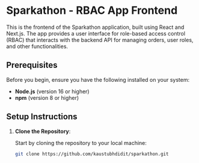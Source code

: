 # Sparkathon - RBAC App Frontend

This is the frontend of the Sparkathon application, built using React and Next.js. The app provides a user interface for role-based access control (RBAC) that interacts with the backend API for managing orders, user roles, and other functionalities.

## Prerequisites

Before you begin, ensure you have the following installed on your system:

- **Node.js** (version 16 or higher)
- **npm** (version 8 or higher)

## Setup Instructions

1. **Clone the Repository**:

   Start by cloning the repository to your local machine:

   ```bash
   git clone https://github.com/kaustubhdidit/sparkathon.git

